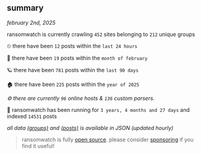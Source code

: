 
## summary
_february 2nd, 2025_

ransomwatch is currently crawling `452` sites belonging to `212` unique groups

⏲ there have been `12` posts within the `last 24 hours`

🦈 there have been `19` posts within the `month of february`

🪐 there have been `781` posts within the `last 90 days`

🏚 there have been `225` posts within the `year of 2025`

_⚙️ there are currently `96` online hosts & `136` custom parsers._

🦕 ransomwatch has been running for `3 years, 4 months and 27 days` and indexed `14531` posts

_all data  [(groups)](http://ransomwhat.telemetry.ltd/groups) and [(posts)](http://ransomwhat.telemetry.ltd/posts) is available in JSON (updated hourly)_

> ransomwatch is fully [open source](https://github.com/joshhighet/ransomwatch#ransomwatch--). please consider [sponsoring](https://github.com/sponsors/joshhighet) if you find it useful!

